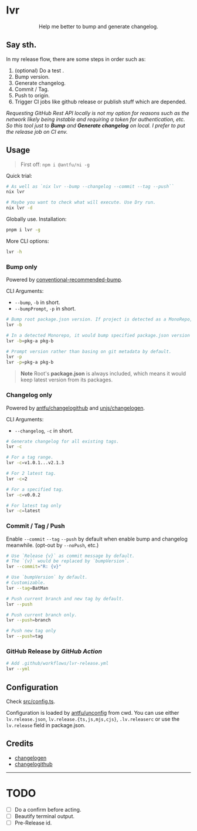# lvr

<p align=center>Help me better to bump and generate changelog.</p>

## Say sth.

In my release flow, there are some steps in order such as:
1. (optional) Do a test .
2. Bump version.
3. Generate changelog.
3. Commit / Tag.
4. Push to origin.
5. Trigger CI jobs like github release or publish stuff which are depended.

*Requesting GitHub Rest API locally is not my option for reasons such as the network likely being instable and requiring a token for authentication, etc. So this tool just to **Bump**  and **Generate changelog** on local. I prefer to put the release job on CI env.*

## Usage

> First off: `npm i @antfu/ni -g`

Quick trial:
```bash
# As well as `nix lvr --bump --changelog --commit --tag --push``
nix lvr

# Maybe you want to check what will execute. Use Dry run.
nix lvr -d
```

Globally use. Installation:
```bash
pnpm i lvr -g
```

More CLI options:
```bash
lvr -h
```

### Bump only

Powered by [conventional-recommended-bump](https://github.com/conventional-changelog/conventional-changelog/tree/master/packages/conventional-recommended-bump).

CLI Arguments:
- `--bump`, `-b` in short.
- `--bumpPrompt`, `-p` in short.

```bash
# Bump root package.json version. If project is detected as a MonoRepo, it would synchronize root version to other package.json in subdirectories.
lvr -b

# In a detected Monorepo, it would bump specified package.json version in subdirectories.
lvr -b=pkg-a pkg-b

# Prompt version rather than basing on git metadata by default.
lvr -p
lvr -p=pkg-a pkg-b
```

> **Note** Root's **package.json** is always included, which means it would keep latest version from its packages.

### Changelog only

Powered by [antfu/changelogithub](https://github.com/antfu/changelogithub) and [unjs/changelogen](https://github.com/unjs/changelogen).

CLI Arguments:
- `--changelog`, `-c` in short.

```bash
# Generate changelog for all existing tags.
lvr -c

# For a tag range.
lvr -c=v1.0.1...v2.1.3

# For 2 latest tag.
lvr -c=2

# For a specified tag.
lvr -c=v0.0.2

# For latest tag only
lvr -c=latest
```

### Commit / Tag / Push

Enable `--commit` `--tag` `--push` by default when enable bump and changelog meanwhile. (opt-out by `--noPush`, etc.)

```bash
# Use `Release {v}` as commit message by default.
# The `{v}` would be replaced by `bumpVersion`.
lvr --commit="R: {v}"

# Use `bumpVersion` by default.
# Customizable.
lvr --tag=BatMan

# Push current branch and new tag by default.
lvr --push

# Push current branch only.
lvr --push=branch

# Push new tag only
lvr --push=tag
```

### GitHub Release by *GitHub Action*

```bash
# Add .github/workflows/lvr-release.yml
lvr --yml
```

## Configuration

Check [src/config.ts](./src/config.ts).

Configuration is loaded by [antfu/unconfig](https://github.com/antfu/unconfig) from cwd. You can use either `lv.release.json`, `lv.release.{ts,js,mjs,cjs}`, `.lv.releaserc` or use the `lv.release` field in package.json.

## Credits

- [changelogen](https://github.com/unjs/changelogen)
- [changelogithub](https://github.com/antfu/changelogithub)

---

# TODO

- [ ] Do a confirm before acting.
- [ ] Beautify terminal output.
- [ ] Pre-Release  id.